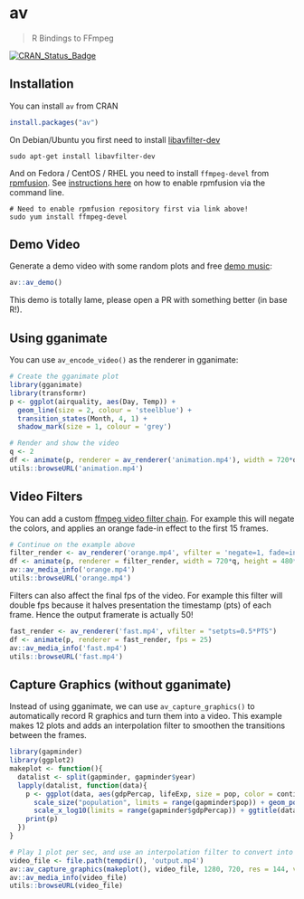 # av

> R Bindings to FFmpeg

[![CRAN_Status_Badge](http://www.r-pkg.org/badges/version/av)](https://cran.r-project.org/package=av)

## Installation

You can install `av` from CRAN

```r
install.packages("av")
```

On Debian/Ubuntu you first need to install [libavfilter-dev](https://packages.debian.org/bullseye/libavfilter-dev)

```
sudo apt-get install libavfilter-dev
```

And on Fedora / CentOS / RHEL you need to install `ffmpeg-devel` from [rpmfusion](https://rpmfusion.org/Configuration). See [instructions here](https://rpmfusion.org/Configuration#Command_Line_Setup_using_rpm) on how to enable rpmfusion via the command line.

```
# Need to enable rpmfusion repository first via link above!
sudo yum install ffmpeg-devel
```

## Demo Video

Generate a demo video with some random plots and free [demo music](https://freemusicarchive.org/music/Synapsis/~/Wonderland):

```r
av::av_demo()
```

This demo is totally lame, please open a PR with something better (in base R!).

## Using gganimate

You can use `av_encode_video()` as the renderer in gganimate:

```r
# Create the gganimate plot
library(gganimate)
library(transformr)
p <- ggplot(airquality, aes(Day, Temp)) + 
  geom_line(size = 2, colour = 'steelblue') + 
  transition_states(Month, 4, 1) + 
  shadow_mark(size = 1, colour = 'grey')

# Render and show the video
q <- 2
df <- animate(p, renderer = av_renderer('animation.mp4'), width = 720*q, height = 480*q, res = 72*q, fps = 25)
utils::browseURL('animation.mp4')
```

## Video Filters

You can add a custom [ffmpeg video filter chain](https://ffmpeg.org/ffmpeg-filters.html#Video-Filters). For example this will negate the colors, and applies an orange fade-in effect to the first 15 frames.

```r
# Continue on the example above
filter_render <- av_renderer('orange.mp4', vfilter = 'negate=1, fade=in:0:15:color=orange')
df <- animate(p, renderer = filter_render, width = 720*q, height = 480*q, res = 72*q, fps = 25)
av::av_media_info('orange.mp4')
utils::browseURL('orange.mp4')
```

Filters can also affect the final fps of the video. For example this filter will double fps because it halves presentation the timestamp (pts) of each frame. Hence the output framerate is actually 50!

```r
fast_render <- av_renderer('fast.mp4', vfilter = "setpts=0.5*PTS")
df <- animate(p, renderer = fast_render, fps = 25)
av::av_media_info('fast.mp4')
utils::browseURL('fast.mp4')
```

## Capture Graphics (without gganimate)

Instead of using gganimate, we can use `av_capture_graphics()` to automatically record R graphics and turn them into a video. This example makes 12 plots and adds an interpolation filter to smoothen the transitions between the frames.

```r
library(gapminder)
library(ggplot2)
makeplot <- function(){
  datalist <- split(gapminder, gapminder$year)
  lapply(datalist, function(data){
    p <- ggplot(data, aes(gdpPercap, lifeExp, size = pop, color = continent)) +
      scale_size("population", limits = range(gapminder$pop)) + geom_point() + ylim(20, 90) +
      scale_x_log10(limits = range(gapminder$gdpPercap)) + ggtitle(data$year) + theme_classic()
    print(p)
  })
}

# Play 1 plot per sec, and use an interpolation filter to convert into 10 fps
video_file <- file.path(tempdir(), 'output.mp4')
av::av_capture_graphics(makeplot(), video_file, 1280, 720, res = 144, vfilter = 'framerate=fps=10')
av::av_media_info(video_file)
utils::browseURL(video_file)
```
